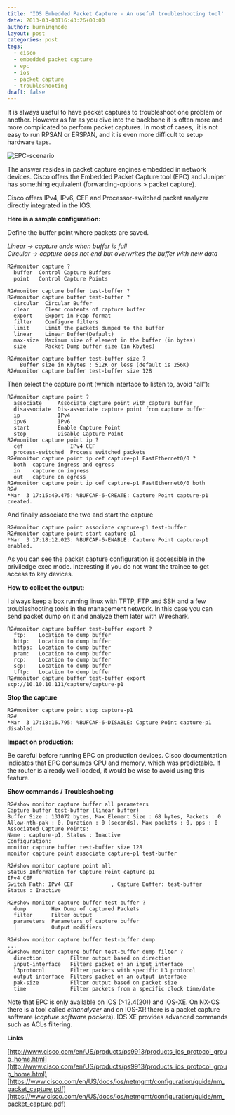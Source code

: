 ```yaml
---
title: 'IOS Embedded Packet Capture - An useful troubleshooting tool'
date: 2013-03-03T16:43:26+00:00
author: burningnode
layout: post
categories: post
tags:
  - cisco
  - embedded packet capture
  - epc
  - ios
  - packet capture
  - troubleshooting
draft: false
---
```

It is always useful to have packet captures to troubleshoot one problem or another. However as far as you dive into the backbone it is often more and more complicated to perform packet captures. In most of cases,  it is not easy to run RPSAN or ERSPAN, and it is even more difficult to setup hardware taps.


![EPC-scenario](/EPC-scenario.jpg)

The answer resides in packet capture engines embedded in network devices. Cisco offers the Embedded Packet Capture tool (EPC) and Juniper has something equivalent (forwarding-options > packet capture).

Cisco offers IPv4, IPv6, CEF and Processor-switched packet analyzer directly integrated in the IOS.

**Here is a sample configuration:**

Define the buffer point where packets are saved.

_Linear -> capture ends when buffer is full  
Circular -> capture does not end but overwrites the buffer with new data_

```
R2#monitor capture ?
  buffer  Control Capture Buffers
  point   Control Capture Points
  
R2#monitor capture buffer test-buffer ?
R2#monitor capture buffer test-buffer ?
  circular  Circular Buffer
  clear     Clear contents of capture buffer
  export    Export in Pcap format
  filter    Configure filters
  limit     Limit the packets dumped to the buffer
  linear    Linear Buffer(Default)
  max-size  Maximum size of element in the buffer (in bytes)
  size      Packet Dump buffer size (in Kbytes)
  
R2#monitor capture buffer test-buffer size ?
    Buffer size in Kbytes : 512K or less (default is 256K)
R2#monitor capture buffer test-buffer size 128
```

Then select the capture point (which interface to listen to, avoid &#8220;all&#8221;):

```
R2#monitor capture point ?
  associate     Associate capture point with capture buffer
  disassociate  Dis-associate capture point from capture buffer
  ip            IPv4
  ipv6          IPv6
  start         Enable Capture Point
  stop          Disable Capture Point
R2#monitor capture point ip ?
  cef               IPv4 CEF
  process-switched  Process switched packets
R2#monitor capture point ip cef capture-p1 FastEthernet0/0 ?
  both  capture ingress and egress
  in    capture on ingress
  out   capture on egress
R2#monitor capture point ip cef capture-p1 FastEthernet0/0 both
R2#
*Mar  3 17:15:49.475: %BUFCAP-6-CREATE: Capture Point capture-p1 created.
```

And finally associate the two and start the capture

```
R2#monitor capture point associate capture-p1 test-buffer
R2#monitor capture point start capture-p1
*Mar  3 17:18:12.023: %BUFCAP-6-ENABLE: Capture Point capture-p1 enabled.
```

As you can see the packet capture configuration is accessible in the priviledge exec mode. Interesting if you do not want the trainee to get access to key devices.

**How to collect the output:**

I always keep a box running linux with TFTP, FTP and SSH and a few troubleshooting tools in the management network. In this case you can send packet dump on it and analyze them later with Wireshark.

```
R2#monitor capture buffer test-buffer export ?
  ftp:    Location to dump buffer
  http:   Location to dump buffer
  https:  Location to dump buffer
  pram:   Location to dump buffer
  rcp:    Location to dump buffer
  scp:    Location to dump buffer
  tftp:   Location to dump buffer
R2#monitor capture buffer test-buffer export scp://10.10.10.111/capture/capture-p1
```

**Stop the capture** 

```
R2#monitor capture point stop capture-p1
R2#
*Mar  3 17:18:16.795: %BUFCAP-6-DISABLE: Capture Point capture-p1 disabled.
```

**Impact on production:**

Be careful before running EPC on production devices. Cisco documentation indicates that EPC consumes CPU and memory, which was predictable. If the router is already well loaded, it would be wise to avoid using this feature.

**Show commands / Troubleshooting**

```
R2#show monitor capture buffer all parameters
Capture buffer test-buffer (linear buffer)
Buffer Size : 131072 bytes, Max Element Size : 68 bytes, Packets : 0
Allow-nth-pak : 0, Duration : 0 (seconds), Max packets : 0, pps : 0
Associated Capture Points:
Name : capture-p1, Status : Inactive
Configuration:
monitor capture buffer test-buffer size 128
monitor capture point associate capture-p1 test-buffer

R2#show monitor capture point all
Status Information for Capture Point capture-p1
IPv4 CEF
Switch Path: IPv4 CEF            , Capture Buffer: test-buffer
Status : Inactive

R2#show monitor capture buffer test-buffer ?
  dump        Hex Dump of captured Packets
  filter      Filter output
  parameters  Parameters of capture buffer
  |           Output modifiers
  
R2#show monitor capture buffer test-buffer dump
...
R2#show monitor capture buffer test-buffer dump filter ?
  direction         Filter output based on direction
  input-interface   Filters packet on an input interface
  l3protocol        Filter packets with specific L3 protocol
  output-interface  Filters packet on an output interface
  pak-size          Filter output based on packet size
  time              Filter packets from a specific clock time/date
```

Note that EPC is only available on IOS (>12.4(20)) and IOS-XE. On NX-OS there is a tool called _ethanalyzer_ and on IOS-XR there is a packet capture software (_capture software packets_). IOS XE provides advanced commands such as ACLs filtering.

**Links**

[http://www.cisco.com/en/US/products/ps9913/products_ios_protocol_group_home.html](http://www.cisco.com/en/US/products/ps9913/products_ios_protocol_group_home.html)
[https://www.cisco.com/en/US/docs/ios/netmgmt/configuration/guide/nm_packet_capture.pdf](https://www.cisco.com/en/US/docs/ios/netmgmt/configuration/guide/nm_packet_capture.pdf)